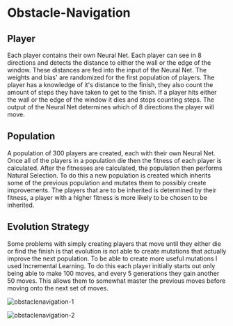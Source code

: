 # Obstacle-Navigation
## Player
Each player contains their own Neural Net. Each player can see in 8 directions and detects the distance to either the wall or the edge of the window. These distances are fed into the input of the Neural Net. The weights and bias' are randomized for the first population of players. The player has a knowledge of it's distance to the finish, they also count the amount of steps they have taken to get to the finish. If a player hits either the wall or the edge of the window it dies and stops counting steps. The output of the Neural Net determines which of 8 directions the player will move.

## Population
A population of 300 players are created, each with their own Neural Net. Once all of the players in a population die then the fitness of each player is calculated. After the fitnesses are calculated, the population then performs Natural Selection. To do this a new population is created which inherits some of the previous population and mutates them to possibly create improvements. The players that are to be inherited is determined by their fitness, a player with a higher fitness is more likely to be chosen to be inherited.

## Evolution Strategy
Some problems with simply creating players that move until they either die or find the finish is that evolution is not able to create mutations that actually improve the next population. To be able to create more useful mutations I used Incremental Learning. To do this each player initially starts out only being able to make 100 moves, and every 5 generations they gain another 50 moves. This allows them to somewhat master the previous moves before moving onto the next set of moves.

![obstaclenavigation-1](https://user-images.githubusercontent.com/36581610/47600686-496b7880-d993-11e8-866e-0defac0e6432.gif)

![obstaclenavigation-2](https://user-images.githubusercontent.com/36581610/47607221-3389a200-d9eb-11e8-89fb-a9b07a38e714.gif)


